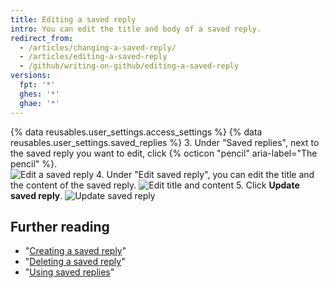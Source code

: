 ```yaml
---
title: Editing a saved reply
intro: You can edit the title and body of a saved reply.
redirect_from:
  - /articles/changing-a-saved-reply/
  - /articles/editing-a-saved-reply
  - /github/writing-on-github/editing-a-saved-reply
versions:
  fpt: '*'
  ghes: '*'
  ghae: '*'
---
```

{% data reusables.user_settings.access_settings %}
{% data reusables.user_settings.saved_replies %}
3. Under "Saved replies", next to the saved reply you want to edit, click {% octicon "pencil" aria-label="The pencil" %}.  
![Edit a saved reply](/assets/images/help/settings/saved-replies-edit-existing.png)
4. Under "Edit saved reply", you can edit the title and the content of the saved reply.
![Edit title and content](/assets/images/help/settings/saved-replies-edit-existing-content.png)
5. Click **Update saved reply**.
![Update saved reply](/assets/images/help/settings/saved-replies-save-edit.png)

## Further reading

- "[Creating a saved reply](/articles/creating-a-saved-reply)"
- "[Deleting a saved reply](/articles/deleting-a-saved-reply)"
- "[Using saved replies](/articles/using-saved-replies)"
